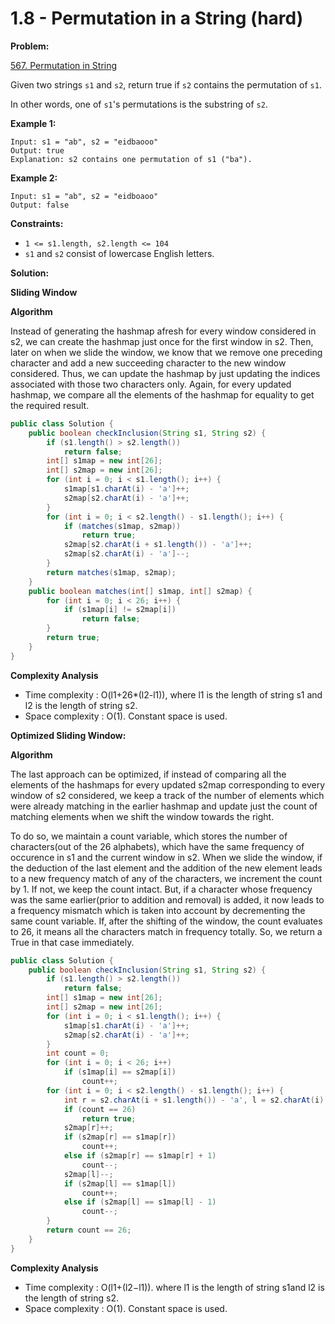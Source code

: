 # 1.8 - Permutation in a String \(hard\)

**Problem:**

[567. Permutation in String](https://leetcode.com/problems/permutation-in-string/)



Given two strings `s1` and `s2`, return true if `s2` contains the permutation of `s1`.

In other words, one of `s1`'s permutations is the substring of `s2`.

**Example 1:**

```text
Input: s1 = "ab", s2 = "eidbaooo"
Output: true
Explanation: s2 contains one permutation of s1 ("ba").
```

**Example 2:**

```text
Input: s1 = "ab", s2 = "eidboaoo"
Output: false
```

**Constraints:**

* `1 <= s1.length, s2.length <= 104`
* `s1` and `s2` consist of lowercase English letters.

**Solution:**

**Sliding Window**

**Algorithm**

Instead of generating the hashmap afresh for every window considered in s2, we can create the hashmap just once for the first window in s2. Then, later on when we slide the window, we know that we remove one preceding character and add a new succeeding character to the new window considered. Thus, we can update the hashmap by just updating the indices associated with those two characters only. Again, for every updated hashmap, we compare all the elements of the hashmap for equality to get the required result.

```java
public class Solution {
    public boolean checkInclusion(String s1, String s2) {
        if (s1.length() > s2.length())
            return false;
        int[] s1map = new int[26];
        int[] s2map = new int[26];
        for (int i = 0; i < s1.length(); i++) {
            s1map[s1.charAt(i) - 'a']++;
            s2map[s2.charAt(i) - 'a']++;
        }
        for (int i = 0; i < s2.length() - s1.length(); i++) {
            if (matches(s1map, s2map))
                return true;
            s2map[s2.charAt(i + s1.length()) - 'a']++;
            s2map[s2.charAt(i) - 'a']--;
        }
        return matches(s1map, s2map);
    }
    public boolean matches(int[] s1map, int[] s2map) {
        for (int i = 0; i < 26; i++) {
            if (s1map[i] != s2map[i])
                return false;
        }
        return true;
    }
}
```

**Complexity Analysis**

* Time complexity : O\(l1+26\*\(l2-l1\)\), where l1​ is the length of string s1​ and l2​ is the length of string s2​.
* Space complexity : O\(1\). Constant space is used.

**Optimized Sliding Window:**

**Algorithm**

The last approach can be optimized, if instead of comparing all the elements of the hashmaps for every updated s2map corresponding to every window of s2 considered, we keep a track of the number of elements which were already matching in the earlier hashmap and update just the count of matching elements when we shift the window towards the right.

To do so, we maintain a count variable, which stores the number of characters\(out of the 26 alphabets\), which have the same frequency of occurence in s1 and the current window in s2. When we slide the window, if the deduction of the last element and the addition of the new element leads to a new frequency match of any of the characters, we increment the count by 1. If not, we keep the count intact. But, if a character whose frequency was the same earlier\(prior to addition and removal\) is added, it now leads to a frequency mismatch which is taken into account by decrementing the same count variable. If, after the shifting of the window, the count evaluates to 26, it means all the characters match in frequency totally. So, we return a True in that case immediately.

```java
public class Solution {
    public boolean checkInclusion(String s1, String s2) {
        if (s1.length() > s2.length())
            return false;
        int[] s1map = new int[26];
        int[] s2map = new int[26];
        for (int i = 0; i < s1.length(); i++) {
            s1map[s1.charAt(i) - 'a']++;
            s2map[s2.charAt(i) - 'a']++;
        }
        int count = 0;
        for (int i = 0; i < 26; i++)
            if (s1map[i] == s2map[i])
                count++;
        for (int i = 0; i < s2.length() - s1.length(); i++) {
            int r = s2.charAt(i + s1.length()) - 'a', l = s2.charAt(i) - 'a';
            if (count == 26)
                return true;
            s2map[r]++;
            if (s2map[r] == s1map[r])
                count++;
            else if (s2map[r] == s1map[r] + 1)
                count--;
            s2map[l]--;
            if (s2map[l] == s1map[l])
                count++;
            else if (s2map[l] == s1map[l] - 1)
                count--;
        }
        return count == 26;
    }
}
```

**Complexity Analysis**

* Time complexity : O\(l1​+\(l2​−l1​\)\). where l1​ is the length of string s1​ and l2​ is the length of string s2​.
* Space complexity : O\(1\). Constant space is used.

